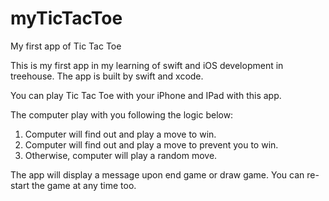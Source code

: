 # myTicTacToe
My first app of Tic Tac Toe

This is my first app in my learning of swift and iOS development in treehouse. The app is built by swift and xcode.

You can play Tic Tac Toe with your iPhone and IPad with this app.

The computer play with you following the logic below:
1. Computer will find out and play a move to win.
2. Computer will find out and play a move to prevent you to win.
3. Otherwise, computer will play a random move.

The app will display a message upon end game or draw game. You can re-start the game at any time too.
